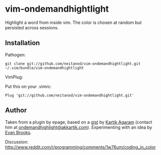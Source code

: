 vim-ondemandhightlight
=========


Highlight a word from inside vim. The color is chosen at random but
persisted across sessions.




## Installation

Pathogen:
```
git clone git://github.com/neitanod/vim-ondemandhightlight.git ~/.vim/bundle/vim-ondemandhightlight
```
VimPlug:

Put this on your .vimrc:
```
Plug 'git://github.com/neitanod/vim-ondemandhightlight.git'
```


## Author

Taken from a plugin by epage, based on a [gist](https://gist.github.com/akkartik/8642131) by [Kartik Agaram](http://akkartik.name) (contact him at ondemandhighlight@akkartik.com).  Experimenting with an idea by [Evan Brooks](https://medium.com/p/3a6db2743a1e).

Discussion: http://www.reddit.com/r/programming/comments/1w76um/coding_in_color



